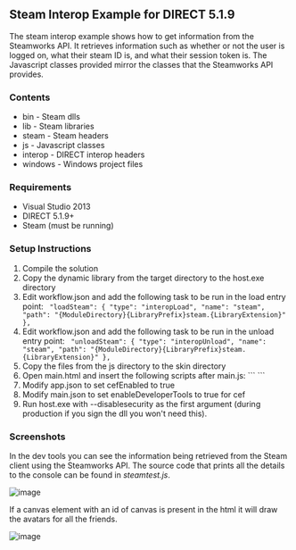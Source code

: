 ## Steam Interop Example for DIRECT 5.1.9

The steam interop example shows how to get information from the Steamworks API. It retrieves information such as whether or not the user is logged on, what their steam ID is, and what their session token is. The Javascript classes provided mirror the classes that the Steamworks API provides.

### Contents

* bin - Steam dlls
* lib - Steam libraries
* steam - Steam headers
* js - Javascript classes
* interop - DIRECT interop headers
* windows - Windows project files

### Requirements

* Visual Studio 2013
* DIRECT 5.1.9+
* Steam (must be running)

### Setup Instructions

1. Compile the solution
2. Copy the dynamic library from the target directory to the host.exe directory
3. Edit workflow.json and add the following task to be run in the load entry point: ```
    "loadSteam": {
        "type": "interopLoad",
        "name": "steam",
        "path": "{ModuleDirectory}{LibraryPrefix}steam.{LibraryExtension}"
    },```
4. Edit workflow.json and add the following task to be run in the unload entry point: ```
    "unloadSteam": {
        "type": "interopUnload",
        "name": "steam",
        "path": "{ModuleDirectory}{LibraryPrefix}steam.{LibraryExtension}"
    },```
5. Copy the files from the js directory to the skin directory
6. Open main.html and insert the following scripts after main.js: ```
    <script src="steamapi.js" type="text/javascript"></script>
    <script src="steamapps.js" type="text/javascript"></script>
    <script src="steamfriends.js" type="text/javascript"></script>
    <script src="steamuser.js" type="text/javascript"></script>
    <script src="steamuserstats.js" type="text/javascript"></script>
    <script src="steamutils.js" type="text/javascript"></script>
    <script src="steamtest.js" type="text/javascript"></script>```
7. Modify app.json to set cefEnabled to true
8. Modify main.json to set enableDeveloperTools to true for cef
9. Run host.exe with --disablesecurity as the first argument (during production if you sign the dll you won't need this).

### Screenshots

In the dev tools you can see the information being retrieved from the Steam client using the Steamworks API. The source code that prints all the details to the console can be found in _steamtest.js_.

![image](https://gitlab.com/snxd/interop/steam/uploads/08224347b79a0a6f5d5e109ce2b102e1/image.png)

If a canvas element with an id of canvas is present in the html it will draw the avatars for all the friends.

![image](https://gitlab.com/snxd/interop/steam/uploads/63427911682f15e167244f61b7275c28/image.png)
